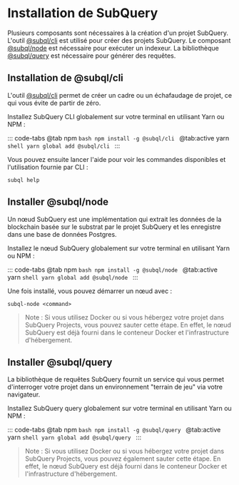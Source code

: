 # Installation de SubQuery

Plusieurs composants sont nécessaires à la création d'un projet SubQuery. L'outil [@subql/cli](https://github.com/subquery/subql/tree/docs-new-section/packages/cli) est utilisé pour créer des projets SubQuery. Le composant [@subql/node](https://github.com/subquery/subql/tree/docs-new-section/packages/node) est nécessaire pour exécuter un indexeur. La bibliothèque [@subql/query](https://github.com/subquery/subql/tree/docs-new-section/packages/query) est nécessaire pour générer des requêtes.

## Installation de @subql/cli

L'outil [@subql/cli](https://github.com/subquery/subql/tree/docs-new-section/packages/cli) permet de créer un cadre ou un échafaudage de projet, ce qui vous évite de partir de zéro.

Installez SubQuery CLI globalement sur votre terminal en utilisant Yarn ou NPM :

::: code-tabs @tab npm `bash npm install -g @subql/cli ` @tab:active yarn `shell yarn global add @subql/cli ` :::

Vous pouvez ensuite lancer l'aide pour voir les commandes disponibles et l'utilisation fournie par CLI :

```shell
subql help
```

## Installer @subql/node

Un nœud SubQuery est une implémentation qui extrait les données de la blockchain basée sur le substrat par le projet SubQuery et les enregistre dans une base de données Postgres.

Installez le nœud SubQuery globalement sur votre terminal en utilisant Yarn ou NPM :

::: code-tabs @tab npm `bash npm install -g @subql/node ` @tab:active yarn `shell yarn global add @subql/node ` :::

Une fois installé, vous pouvez démarrer un nœud avec :

```shell
subql-node <command>
```

> Note : Si vous utilisez Docker ou si vous hébergez votre projet dans SubQuery Projects, vous pouvez sauter cette étape. En effet, le nœud SubQuery est déjà fourni dans le conteneur Docker et l'infrastructure d'hébergement.

## Installer @subql/query

La bibliothèque de requêtes SubQuery fournit un service qui vous permet d'interroger votre projet dans un environnement "terrain de jeu" via votre navigateur.

Installez SubQuery query globalement sur votre terminal en utilisant Yarn ou NPM :

::: code-tabs @tab npm `bash npm install -g @subql/query `
@tab:active yarn `shell yarn global add @subql/query ` :::

> Note : Si vous utilisez Docker ou si vous hébergez votre projet dans SubQuery Projects, vous pouvez également sauter cette étape. En effet, le nœud SubQuery est déjà fourni dans le conteneur Docker et l'infrastructure d'hébergement.
